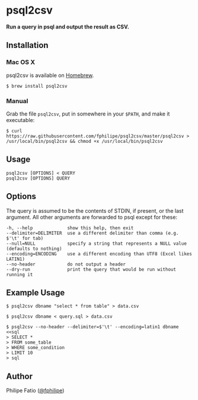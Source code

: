 # psql2csv

**Run a query in psql and output the result as CSV.**

## Installation

### Mac OS X

psql2csv is available on [Homebrew](http://brew.sh/).

    $ brew install psql2csv

### Manual

Grab the file `psql2csv`, put in somewhere in your `$PATH`, and make it
executable:

    $ curl https://raw.githubusercontent.com/fphilipe/psql2csv/master/psql2csv > /usr/local/bin/psql2csv && chmod +x /usr/local/bin/psql2csv

## Usage

    psql2csv [OPTIONS] < QUERY
    psql2csv [OPTIONS] QUERY

## Options

The query is assumed to be the contents of STDIN, if present, or the last
argument. All other arguments are forwarded to psql except for these:

    -h, --help             show this help, then exit
    --delimiter=DELIMITER  use a different delimiter than comma (e.g. $'\t' for tab)
    --null=NULL            specify a string that represents a NULL value (defaults to nothing)
    --encoding=ENCODING    use a different encoding than UTF8 (Excel likes LATIN1)
    --no-header            do not output a header
    --dry-run              print the query that would be run without running it

## Example Usage

    $ psql2csv dbname "select * from table" > data.csv

    $ psql2csv dbname < query.sql > data.csv

    $ psql2csv --no-header --delimiter=$'\t' --encoding=latin1 dbname <<sql
    > SELECT *
    > FROM some_table
    > WHERE some_condition
    > LIMIT 10
    > sql

## Author

Philipe Fatio ([@fphilipe](https://github.com/fphilipe))
